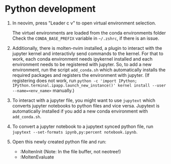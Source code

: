 # Python development

1. In neovim, press "Leader c v" to open virtual environment selection.

   The virtuel environments are loaded from the conda environments folder
   Check the `CONDA_BASE_PREFIX` variable in `~/.zshrc`, if there is an issue.

2. Additionally, there is molten-nvim installed, a plugin to interact with
   the jupyter kernel and interactivly send commands to the kernel.
   For that to work, each conda environment needs ipykernel installed and
   each environment needs to be registered with jupyter.
   So, to add a new environment, run the script `add_conda.sh` which
   automatically installs the required packages and registers the environment
   with jupyter.
   (If registering does not work, run
   `python -c 'import IPython; IPython.terminal.ipapp.launch_new_instance()' kernel install --user --name=<env_name>`
   manually.)

3. To interact with a jupyter file, you might want to use `jupytext` which
   converts jupyter notebooks to python files and vice versa. Jupytext is
   automatically installed if you add a new conda environment with
   `add_conda.sh`.

4. To convert a jupyter notebook to a jupytext synced python file, run
   `jupytext --set-formats ipynb,py:percent notebook.ipynb`.

5. Open this newly created python file and run:
   - :MoltenInit (Note: In the file buffer, not neotree!)
   - :MoltenEvaluate
